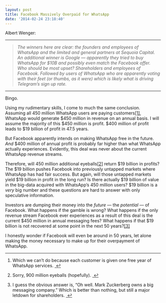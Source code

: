 ```yaml
---
layout: post
title: Facebook Massively Overpaid for WhatsApp
date: '2014-02-24 23:18:40'
---
```


<p data-preserve-html-node="true">Albert Wenger:</p>

<hr data-preserve-html-node="true">

<blockquote data-preserve-html-node="true">
<p data-preserve-html-node="true"><em data-preserve-html-node="true">The winners here are clear: the founders and employees of WhatsApp and the limited and general partners at Sequoia Capital. An additional winner is Google — apparently they tried to buy WhatsApp for $10B and possibly even match the Facebook offer. Who should be most upset? Shareholders and employees of Facebook. Followed by users of WhatsApp who are apparently voting with their feet (or thumbs, as it were) which is likely what is driving Telegram’s sign up rate.</em></p>
</blockquote>

<hr data-preserve-html-node="true">

<p data-preserve-html-node="true">Bingo.</p>

<p data-preserve-html-node="true">Using my rudimentary skills, I come to much the same conclusion. Assuming all 450 million WhatsApp users are paying customers<a data-preserve-html-node="true" href="#fn:1" id="fnref:1" title="see footnote" class="footnote">[1]</a>, WhatsApp would generate $450 million in revenue on an annual basis. I will assume the majority of this $450 million is profit. $400 million of profit leads to $19 billion of profit in 47.5 years. </p>

<p data-preserve-html-node="true">But Facebook apparently intends on making WhatsApp free in the future. <em data-preserve-html-node="true">And</em> $400 million of annual profit is probably far higher than what WhatsApp actually experiences. Evidently, this deal was never about the current WhatsApp revenue streams.</p>

<p data-preserve-html-node="true">Therefore, will 450 million additional eyeballs<a data-preserve-html-node="true" href="#fn:2" id="fnref:2" title="see footnote" class="footnote">[2]</a> return $19 billion in profits? The $19 billion pushes Facebook into previously untapped markets where WhatsApp has had fair success. But again, will those untapped markets yield $19 billion in profit in the long run? Is there actually $19 billion of value in the big-data acquired with WhatsApp&#8217;s 450 million users? $19 billion is a <em data-preserve-html-node="true">very</em> big number and these questions are hard to answer with only speculative information.</p>

<p data-preserve-html-node="true">Investors are dumping their money into the <em data-preserve-html-node="true">future</em> — the <em data-preserve-html-node="true">potential</em> — of Facebook. What happens if the gamble is wrong? What happens if the only revenue stream Facebook ever experiences as a result of this deal is the current $450 million in annual messaging fees? What happens if that $19 billion is not recovered at some point in the next 50 years?<a data-preserve-html-node="true" href="#fn:3" id="fnref:3" title="see footnote" class="footnote">[3]</a></p>

<p data-preserve-html-node="true">I honestly wonder if Facebook will even be around in 50 years, let alone making the money necessary to make up for their overpayment of WhatsApp. </p>

<div data-preserve-html-node="true" class="footnotes">
<hr data-preserve-html-node="true" />
<ol data-preserve-html-node="true">

<li data-preserve-html-node="true" id="fn:1">
<p data-preserve-html-node="true">Which we can&#8217;t do because each customer is given one free year of WhatsApp services. <a data-preserve-html-node="true" href="#fnref:1" title="return to article" class="reversefootnote">&#160;&#8617;</a></p>
</li>

<li data-preserve-html-node="true" id="fn:2">
<p data-preserve-html-node="true">Sorry, 900 million eyeballs (hopefully). <a data-preserve-html-node="true" href="#fnref:2" title="return to article" class="reversefootnote">&#160;&#8617;</a></p>
</li>

<li data-preserve-html-node="true" id="fn:3">
<p data-preserve-html-node="true">I guess the obvious answer is, &#8220;Oh well. Mark Zuckerberg owns a big messaging company.&#8221; Which is better than nothing, but still a major letdown for shareholders. <a data-preserve-html-node="true" href="#fnref:3" title="return to article" class="reversefootnote">&#160;&#8617;</a></p>
</li>

</ol>
</div>